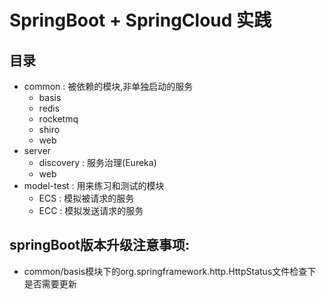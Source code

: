# SpringBoot + SpringCloud 实践

## 目录

- common : 被依赖的模块,非单独启动的服务
    - basis
    - redis
    - rocketmq
    - shiro
    - web
- server
    - discovery : 服务治理(Eureka) 
    - web
- model-test : 用来练习和测试的模块
    - ECS : 模拟被请求的服务
    - ECC : 模拟发送请求的服务
   


## springBoot版本升级注意事项:
- common/basis模块下的org.springframework.http.HttpStatus文件检查下是否需要更新